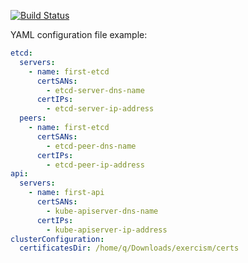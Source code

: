 [![Build Status](https://travis-ci.com/preved911/kube-certs-gen.svg?branch=master)](https://travis-ci.com/preved911/kube-certs-gen)

YAML configuration file example:
```yaml
etcd:
  servers:
    - name: first-etcd
      certSANs: 
        - etcd-server-dns-name
      certIPs:
        - etcd-server-ip-address
  peers:
    - name: first-etcd
      certSANs:
        - etcd-peer-dns-name
      certIPs:
        - etcd-peer-ip-address
api:
  servers:
    - name: first-api
      certSANs:
        - kube-apiserver-dns-name
      certIPs:
        - kube-apiserver-ip-address
clusterConfiguration:
  certificatesDir: /home/q/Downloads/exercism/certs
```
